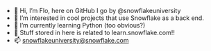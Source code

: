 - 👋 Hi, I’m Flo, here on GitHub I go by @snowflakeuniversity
- 👀 I’m interested in cool projects that use Snowflake as a back end. 
- 🌱 I’m currently learning Python (too obvious?)
- 💞️ Stuff stored in here is related to learn.snowflake.com!!
- 📫 snowflakeuniversity@snowflake.com

<!---
snowflakeuniversity/snowflakeuniversity is a ✨ special ✨ repository because its `README.md` (this file) appears on your GitHub profile.
You can click the Preview link to take a look at your changes.
--->
